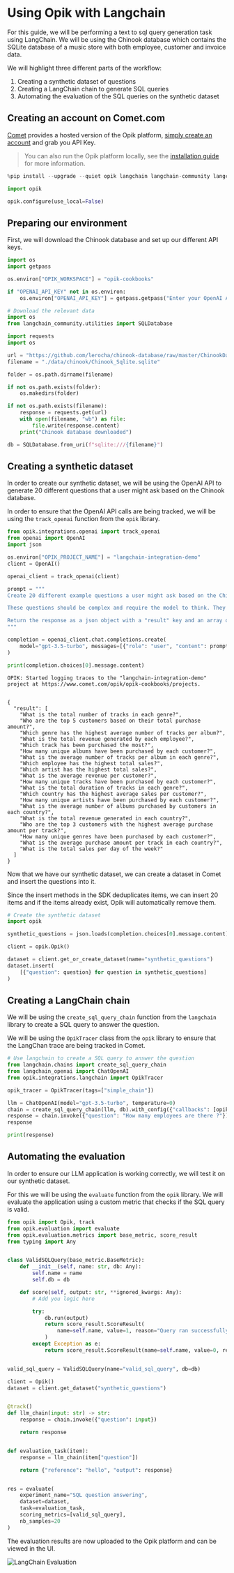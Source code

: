 # Using Opik with Langchain

For this guide, we will be performing a text to sql query generation task using LangChain. We will be using the Chinook database which contains the SQLite database of a music store with both employee, customer and invoice data.

We will highlight three different parts of the workflow:

1. Creating a synthetic dataset of questions
2. Creating a LangChain chain to generate SQL queries
3. Automating the evaluation of the SQL queries on the synthetic dataset

## Creating an account on Comet.com

[Comet](https://www.comet.com/site?from=llm&utm_source=opik&utm_medium=colab&utm_content=langchain&utm_campaign=opik) provides a hosted version of the Opik platform, [simply create an account](https://www.comet.com/signup?from=llm&utm_source=opik&utm_medium=colab&utm_content=langchain&utm_campaign=opik) and grab you API Key.

> You can also run the Opik platform locally, see the [installation guide](https://www.comet.com/docs/opik/self-host/overview/?from=llm&utm_source=opik&utm_medium=colab&utm_content=langchain&utm_campaign=opik) for more information.


```python
%pip install --upgrade --quiet opik langchain langchain-community langchain-openai
```


```python
import opik

opik.configure(use_local=False)
```

## Preparing our environment

First, we will download the Chinook database and set up our different API keys.


```python
import os
import getpass

os.environ["OPIK_WORKSPACE"] = "opik-cookbooks"

if "OPENAI_API_KEY" not in os.environ:
    os.environ["OPENAI_API_KEY"] = getpass.getpass("Enter your OpenAI API key: ")
```


```python
# Download the relevant data
import os
from langchain_community.utilities import SQLDatabase

import requests
import os

url = "https://github.com/lerocha/chinook-database/raw/master/ChinookDatabase/DataSources/Chinook_Sqlite.sqlite"
filename = "./data/chinook/Chinook_Sqlite.sqlite"

folder = os.path.dirname(filename)

if not os.path.exists(folder):
    os.makedirs(folder)

if not os.path.exists(filename):
    response = requests.get(url)
    with open(filename, "wb") as file:
        file.write(response.content)
    print("Chinook database downloaded")

db = SQLDatabase.from_uri(f"sqlite:///{filename}")
```

## Creating a synthetic dataset

In order to create our synthetic dataset, we will be using the OpenAI API to generate 20 different questions that a user might ask based on the Chinook database.

In order to ensure that the OpenAI API calls are being tracked, we will be using the `track_openai` function from the `opik` library.


```python
from opik.integrations.openai import track_openai
from openai import OpenAI
import json

os.environ["OPIK_PROJECT_NAME"] = "langchain-integration-demo"
client = OpenAI()

openai_client = track_openai(client)

prompt = """
Create 20 different example questions a user might ask based on the Chinook Database.

These questions should be complex and require the model to think. They should include complex joins and window functions to answer.

Return the response as a json object with a "result" key and an array of strings with the question.
"""

completion = openai_client.chat.completions.create(
    model="gpt-3.5-turbo", messages=[{"role": "user", "content": prompt}]
)

print(completion.choices[0].message.content)
```

    OPIK: Started logging traces to the "langchain-integration-demo" project at https://www.comet.com/opik/opik-cookbooks/projects.


    {
      "result": [
        "What is the total number of tracks in each genre?",
        "Who are the top 5 customers based on their total purchase amount?",
        "Which genre has the highest average number of tracks per album?",
        "What is the total revenue generated by each employee?",
        "Which track has been purchased the most?",
        "How many unique albums have been purchased by each customer?",
        "What is the average number of tracks per album in each genre?",
        "Which employee has the highest total sales?",
        "Which artist has the highest total sales?",
        "What is the average revenue per customer?",
        "How many unique tracks have been purchased by each customer?",
        "What is the total duration of tracks in each genre?",
        "Which country has the highest average sales per customer?",
        "How many unique artists have been purchased by each customer?",
        "What is the average number of albums purchased by customers in each country?",
        "What is the total revenue generated in each country?",
        "Who are the top 3 customers with the highest average purchase amount per track?",
        "How many unique genres have been purchased by each customer?",
        "What is the average purchase amount per track in each country?",
        "What is the total sales per day of the week?"
      ]
    }


Now that we have our synthetic dataset, we can create a dataset in Comet and insert the questions into it.

Since the insert methods in the SDK deduplicates items, we can insert 20 items and if the items already exist, Opik will automatically remove them.


```python
# Create the synthetic dataset
import opik

synthetic_questions = json.loads(completion.choices[0].message.content)["result"]

client = opik.Opik()

dataset = client.get_or_create_dataset(name="synthetic_questions")
dataset.insert(
    [{"question": question} for question in synthetic_questions]
)
```

## Creating a LangChain chain

We will be using the `create_sql_query_chain` function from the `langchain` library to create a SQL query to answer the question.

We will be using the `OpikTracer` class from the `opik` library to ensure that the LangChan trace are being tracked in Comet.


```python
# Use langchain to create a SQL query to answer the question
from langchain.chains import create_sql_query_chain
from langchain_openai import ChatOpenAI
from opik.integrations.langchain import OpikTracer

opik_tracer = OpikTracer(tags=["simple_chain"])

llm = ChatOpenAI(model="gpt-3.5-turbo", temperature=0)
chain = create_sql_query_chain(llm, db).with_config({"callbacks": [opik_tracer]})
response = chain.invoke({"question": "How many employees are there ?"})
response

print(response)
```

## Automating the evaluation

In order to ensure our LLM application is working correctly, we will test it on our synthetic dataset.

For this we will be using the `evaluate` function from the `opik` library. We will evaluate the application using a custom metric that checks if the SQL query is valid.


```python
from opik import Opik, track
from opik.evaluation import evaluate
from opik.evaluation.metrics import base_metric, score_result
from typing import Any


class ValidSQLQuery(base_metric.BaseMetric):
    def __init__(self, name: str, db: Any):
        self.name = name
        self.db = db

    def score(self, output: str, **ignored_kwargs: Any):
        # Add you logic here

        try:
            db.run(output)
            return score_result.ScoreResult(
                name=self.name, value=1, reason="Query ran successfully"
            )
        except Exception as e:
            return score_result.ScoreResult(name=self.name, value=0, reason=str(e))


valid_sql_query = ValidSQLQuery(name="valid_sql_query", db=db)

client = Opik()
dataset = client.get_dataset("synthetic_questions")


@track()
def llm_chain(input: str) -> str:
    response = chain.invoke({"question": input})

    return response


def evaluation_task(item):
    response = llm_chain(item["question"])

    return {"reference": "hello", "output": response}


res = evaluate(
    experiment_name="SQL question answering",
    dataset=dataset,
    task=evaluation_task,
    scoring_metrics=[valid_sql_query],
    nb_samples=20
)
```

The evaluation results are now uploaded to the Opik platform and can be viewed in the UI.

![LangChain Evaluation](https://raw.githubusercontent.com/comet-ml/opik/main/apps/opik-documentation/documentation/static/img/cookbook/langchain_cookbook.png)


